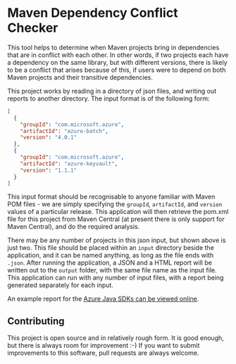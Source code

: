 # Maven Dependency Conflict Checker

This tool helps to determine when Maven projects bring in  dependencies that are in conflict with each other. In other 
words, if two projects each have a dependency on the same library, but with different versions, there is likely to be
a conflict that arises because of this, if users were to depend on both Maven projects and their transitive dependencies.

This project works by reading in a directory of json files, and writing out reports to another directory. The input
format is of the following form:

```json
[
  {
    "groupId": "com.microsoft.azure",
    "artifactId": "azure-batch",
    "version": "4.0.1"
  },
  {
    "groupId": "com.microsoft.azure",
    "artifactId": "azure-keyvault",
    "version": "1.1.1"
  }
]
```

This input format should be recognisable to anyone familiar with Maven POM files - we are simply specifying the
`groupId`, `artifactId`, and `version` values of a particular release. This application will then retrieve the pom.xml
file for this project from Maven Central (at present there is only support for Maven Central), and do the required
analysis.

There may be any number of projects in this json input, but shown above is just two. This file should be placed within
an `input` directory beside the application, and it can be named anything, as long as the file ends with `.json`. After
running the application, a JSON and a HTML report will be written out to the `output` folder, with the same file name
as the input file. This application can run with any number of input files, with a report being generated separately for 
each input.

An example report for the [Azure Java SDKs can be viewed online](https://azurejavadocs.z5.web.core.windows.net/dependency-conflicts.html).

## Contributing

This project is open source and in relatively rough form. It is good enough, but there is always room for improvement :-)
If you want to submit improvements to this software, pull requests are always welcome. 
